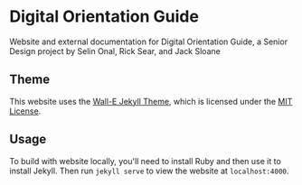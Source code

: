 # Digital Orientation Guide
Website and external documentation for Digital Orientation Guide, a Senior Design project by Selin Onal, Rick Sear, and Jack Sloane

## Theme
This website uses the [Wall-E Jekyll Theme](https://github.com/abhn/Wall-E), which is licensed under the [MIT License](LICENSE.md).

## Usage
To build with website locally, you'll need to install Ruby and then use it to install Jekyll. Then run `jekyll serve` to view the website at `localhost:4000`.